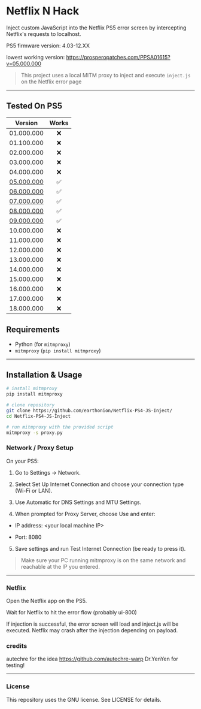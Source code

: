 # Netflix N Hack

Inject custom JavaScript into the Netflix PS5 error screen by intercepting Netflix's requests to localhost.

PS5 firmware version: 4.03-12.XX

lowest working version: https://prosperopatches.com/PPSA01615?v=05.000.000

> This project uses a local MITM proxy to inject and execute `inject.js` on the Netflix error page
---
## Tested On PS5 

| Version    | Works |
|-------------|:-----:|
| 01.000.000  | ❌ |
| 01.100.000  | ❌ |
| 02.000.000  | ❌ |
| 03.000.000  | ❌ |
| 04.000.000  | ❌ |
| [05.000.000](https://prosperopatches.com/PPSA01615?v=05.000.000) | ✅ |
| [06.000.000](https://prosperopatches.com/PPSA01615?v=06.000.000) | ✅ |
| [07.000.000](https://prosperopatches.com/PPSA01615?v=07.000.000) | ✅ |
| [08.000.000](https://prosperopatches.com/PPSA01615?v=08.000.000) | ✅ |
| [09.000.000](https://prosperopatches.com/PPSA01615?v=09.000.000) | ✅ |
| 10.000.000  | ❌ |
| 11.000.000  | ❌ |
| 12.000.000  | ❌ |
| 13.000.000  | ❌ |
| 14.000.000  | ❌ |
| 15.000.000  | ❌ |
| 16.000.000  | ❌ |
| 17.000.000  | ❌ |
| 18.000.000  | ❌ |

## Requirements

- Python (for `mitmproxy`)
- `mitmproxy` (`pip install mitmproxy`)

---

## Installation & Usage

```bash
# install mitmproxy
pip install mitmproxy

# clone repository
git clone https://github.com/earthonion/Netflix-PS4-JS-Inject/
cd Netflix-PS4-JS-Inject

# run mitmproxy with the provided script
mitmproxy -s proxy.py


```

### Network / Proxy Setup

On your PS5:

1. Go to Settings → Network.


2. Select Set Up Internet Connection and choose your connection type (Wi-Fi or LAN).


3. Use Automatic for DNS Settings and MTU Settings.


4. When prompted for Proxy Server, choose Use and enter:

- IP address: \<your local machine IP\>

- Port: 8080



5. Save settings and run Test Internet Connection (be ready to press it).



> Make sure your PC running mitmproxy is on the same network and reachable at the IP you entered.




---

### Netflix

Open the Netflix app on the PS5.

Wait for Netflix to hit the error flow (probably ui-800)

If injection is successful, the error screen will load and inject.js will be executed. Netflix may crash after the injection depending on payload.

### credits 

autechre for the idea https://github.com/autechre-warp
Dr.YenYen for testing!

---
### License

This repository uses the GNU license. See LICENSE for details.
